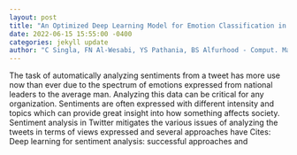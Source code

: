 ```yaml
--- 
layout: post 
title: "An Optimized Deep Learning Model for Emotion Classification in Tweets" 
date: 2022-06-15 15:55:00 -0400 
categories: jekyll update 
author: "C Singla, FN Al-Wesabi, YS Pathania, BS Alfurhood - Comput. Mater. Contin, 2022" 
--- 
```

The task of automatically analyzing sentiments from a tweet has more use now than ever due to the spectrum of emotions expressed from national leaders to the average man. Analyzing this data can be critical for any organization. Sentiments are often expressed with different intensity and topics which can provide great insight into how something affects society. Sentiment analysis in Twitter mitigates the various issues of analyzing the tweets in terms of views expressed and several approaches have Cites: Deep learning for sentiment analysis: successful approaches and